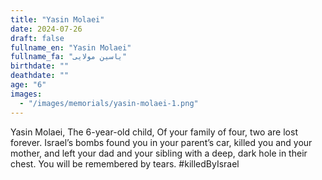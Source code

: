 ```yaml
---
title: "Yasin Molaei"
date: 2024-07-26
draft: false
fullname_en: "Yasin Molaei"
fullname_fa: "یاسین مولایی"
birthdate: ""
deathdate: ""
age: "6"
images:
  - "/images/memorials/yasin-molaei-1.png"
---
```


Yasin Molaei,
The 6-year-old child,
Of your family of four, two are lost forever. Israel’s bombs found you in your parent’s car, killed you and your mother, and left your dad and your sibling with a deep, dark hole in their chest. You will be remembered by tears.
#killedByIsrael